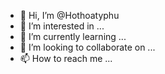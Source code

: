 - 👋 Hi, I’m @Hothoatyphu
- 👀 I’m interested in ...
- 🌱 I’m currently learning ...
- 💞️ I’m looking to collaborate on ...
- 📫 How to reach me ...

<!---
Hothoatyphu/Hothoatyphu is a ✨ special ✨ repository because its `README.md` (this file) appears on your GitHub profile.
You can click the Preview link to take a look at your changes.
--->

